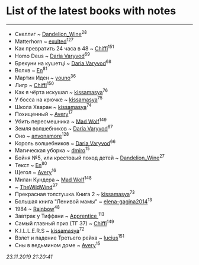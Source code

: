 # List of the latest books with notes
---

* Скеллиг ~ [Dandelion_Wine](users/586/58602788-vkontakte)<sup>28</sup>
* Matterhorn ~ [exulted](users/100/100599204551896265722-google)<sup>127</sup>
* Как превратить 24 часа в 48 ~ [Chiffi](users/105/105831994080785626680-google)<sup>151</sup>
* Homo Deus ~ [Daria Varyvod](users/829/829893410524253-facebook)<sup>69</sup>
* Брехуни на кушетці ~ [Daria Varyvod](users/829/829893410524253-facebook)<sup>68</sup>
* Волхв ~ [En](users/333/333646551-vkontakte)<sup>81</sup>
* Мартин Иден ~ [youno](users/302/302928912-vkontakte)<sup>36</sup>
* Лигр ~ [Chiffi](users/105/105831994080785626680-google)<sup>150</sup>
* Как я чёрта искушал ~ [kissamasya](users/684/68439978-vkontakte)<sup>76</sup>
* У босса на крючке ~ [kissamasya](users/684/68439978-vkontakte)<sup>75</sup>
* Школа Хваран ~ [kissamasya](users/684/68439978-vkontakte)<sup>74</sup>
* Похищенный ~ [Avery](users/567/56734832-yandex)<sup>17</sup>
* Убить пересмешника ~ [Mad Wolf](users/947/94738840-vkontakte)<sup>149</sup>
* Земля волшебников ~ [Daria Varyvod](users/829/829893410524253-facebook)<sup>67</sup>
* Оно ~ [anvonamore](users/595/5957175-vkontakte)<sup>128</sup>
* Король волшебников ~ [Daria Varyvod](users/829/829893410524253-facebook)<sup>66</sup>
* Магическая уборка ~ [dmiro](users/571/5714115-vkontakte)<sup>15</sup>
* Бойня №5, или крестовый поход детей ~ [Dandelion_Wine](users/586/58602788-vkontakte)<sup>27</sup>
* Текст ~ [En](users/333/333646551-vkontakte)<sup>80</sup>
* Щегол ~ [Avery](users/567/56734832-yandex)<sup>16</sup>
* Милан Кундера ~ [Mad Wolf](users/947/94738840-vkontakte)<sup>148</sup>
*  ~ [TheWildWind](users/262/262062207519652-facebook)<sup>37</sup>
* Прекрасная толстушка.Книга 2 ~ [kissamasya](users/684/68439978-vkontakte)<sup>73</sup>
* Большая книга "Ленивой мамы" ~ [elena-gagina2014](users/208/208969292-yandex)<sup>13</sup>
* 1984 ~ [Rainbow](users/109/109787328219839805802-google)<sup>48</sup>
* Завтрак у Тиффани ~ [Apprentice ](users/528/52821952-vkontakte)<sup>113</sup>
* Самый главный приз (ТГ 37) ~ [Chiffi](users/105/105831994080785626680-google)<sup>149</sup>
* K.I.L.L.E.R.S ~ [kissamasya](users/684/68439978-vkontakte)<sup>72</sup>
* Взлет и падение Третьего рейха ~ [lucius](users/838/83820536-yandex)<sup>151</sup>
* Сны в ведьмином доме ~ [Avery](users/567/56734832-yandex)<sup>15</sup>


_23.11.2019 21:20:41_
